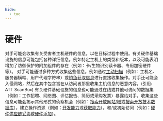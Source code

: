 ```yaml
---
hide:
  - toc
---
```


# 硬件

对手可能会收集有关受害者主机硬件的信息，以在目标过程中使用。有关硬件基础设施的信息可能包括各种详细信息，例如特定主机上的类型和版本，以及可能表明增加了防御保护的附加组件的存在（例如：卡/生物识别读卡器、专用加密硬件等）。  对手可能通过多种方式收集这些信息，例如通过[主动扫描](https://attack.mitre.org/techniques/T1595)（例如：主机名、服务器横幅、用户代理字符串）或[钓鱼获取信息](https://attack.mitre.org/techniques/T1598)进行直接收集操作。对手还可能会入侵网站，然后在其中包含旨在从访问者那里收集主机信息的恶意内容。(引用: ATT ScanBox) 有关硬件基础设施的信息也可能通过在线或其他可访问的数据集（例如：工作招聘、网络图、评估报告、简历或采购发票）暴露给对手。收集这些信息可能会揭示其他形式的侦察机会（例如：[搜索开放网站/域](https://attack.mitre.org/techniques/T1593)或[搜索开放技术数据库](https://attack.mitre.org/techniques/T1596)），建立操作资源（例如：[开发能力](https://attack.mitre.org/techniques/T1587)或[获取能力](https://attack.mitre.org/techniques/T1588)），和/或初始访问（例如：[硬件供应链妥协](https://attack.mitre.org/techniques/T1195/003)或[硬件添加](https://attack.mitre.org/techniques/T1200)）。
